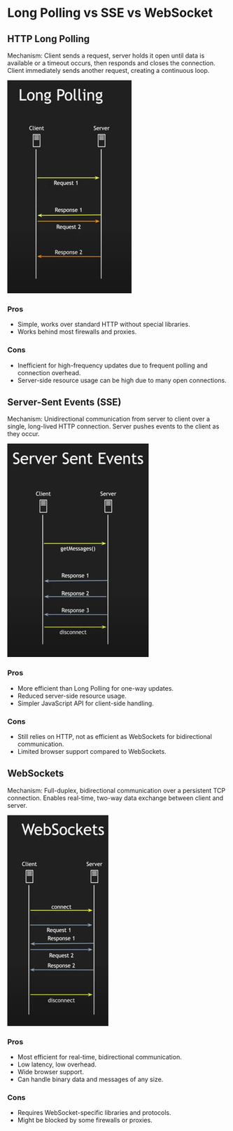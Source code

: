 # Long Polling vs SSE vs WebSocket

## HTTP Long Polling

Mechanism: Client sends a request, server holds it open until data is available or a timeout occurs, then responds and
closes the connection. Client immediately sends another request, creating a continuous loop.

![](resources/long-polling.png)

### Pros

* Simple, works over standard HTTP without special libraries.
* Works behind most firewalls and proxies.

### Cons

* Inefficient for high-frequency updates due to frequent polling and connection overhead.
* Server-side resource usage can be high due to many open connections.

## Server-Sent Events (SSE)

Mechanism: Unidirectional communication from server to client over a single, long-lived HTTP connection. Server pushes
events to the client as they occur.

![](resources/sse-workflow.png)

### Pros

* More efficient than Long Polling for one-way updates.
* Reduced server-side resource usage.
* Simpler JavaScript API for client-side handling.

### Cons

* Still relies on HTTP, not as efficient as WebSockets for bidirectional communication.
* Limited browser support compared to WebSockets.

## WebSockets

Mechanism: Full-duplex, bidirectional communication over a persistent TCP connection. Enables real-time, two-way data
exchange between client and server.

![](resources/websocket.png)

### Pros

* Most efficient for real-time, bidirectional communication.
* Low latency, low overhead.
* Wide browser support.
* Can handle binary data and messages of any size.

### Cons

* Requires WebSocket-specific libraries and protocols.
* Might be blocked by some firewalls or proxies.